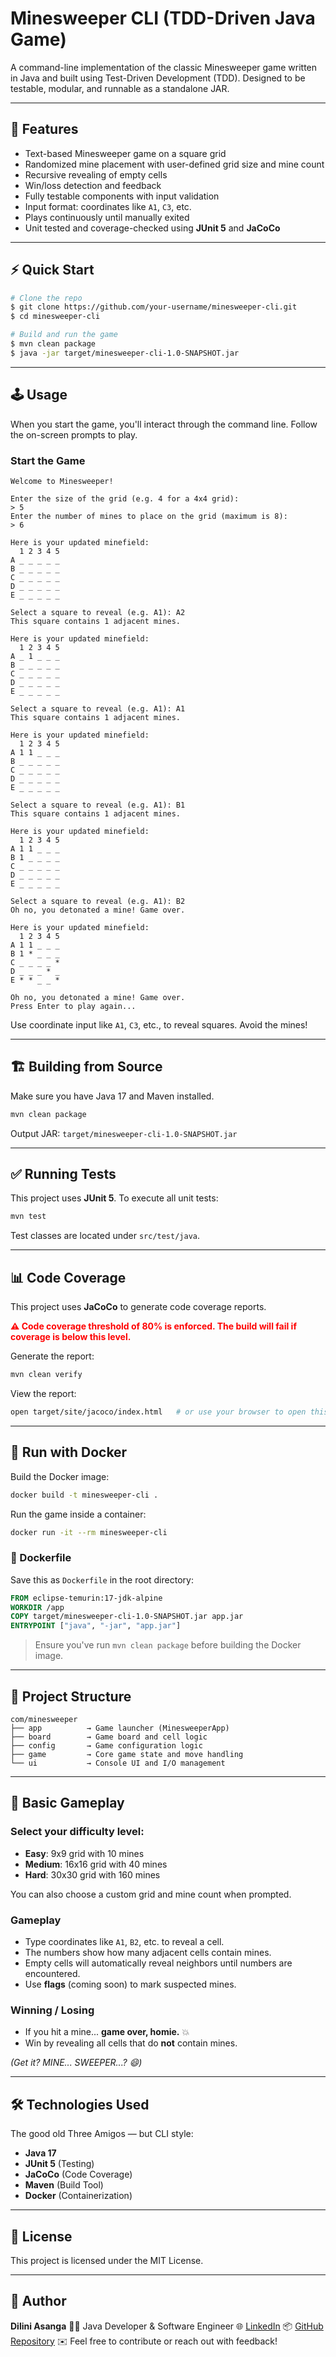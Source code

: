 # Minesweeper CLI (TDD-Driven Java Game)

A command-line implementation of the classic Minesweeper game written in Java and built using Test-Driven Development (TDD). Designed to be testable, modular, and runnable as a standalone JAR.

---

## 🎯 Features

* Text-based Minesweeper game on a square grid
* Randomized mine placement with user-defined grid size and mine count
* Recursive revealing of empty cells
* Win/loss detection and feedback
* Fully testable components with input validation
* Input format: coordinates like `A1`, `C3`, etc.
* Plays continuously until manually exited
* Unit tested and coverage-checked using **JUnit 5** and **JaCoCo**

---

## ⚡ Quick Start

```bash
# Clone the repo
$ git clone https://github.com/your-username/minesweeper-cli.git
$ cd minesweeper-cli

# Build and run the game
$ mvn clean package
$ java -jar target/minesweeper-cli-1.0-SNAPSHOT.jar
```

---

## 🕹️ Usage

When you start the game, you'll interact through the command line. Follow the on-screen prompts to play.

### Start the Game

```
Welcome to Minesweeper!

Enter the size of the grid (e.g. 4 for a 4x4 grid):
> 5
Enter the number of mines to place on the grid (maximum is 8):
> 6

Here is your updated minefield:
  1 2 3 4 5
A _ _ _ _ _
B _ _ _ _ _
C _ _ _ _ _
D _ _ _ _ _
E _ _ _ _ _

Select a square to reveal (e.g. A1): A2
This square contains 1 adjacent mines.

Here is your updated minefield:
  1 2 3 4 5
A _ 1 _ _ _
B _ _ _ _ _
C _ _ _ _ _
D _ _ _ _ _
E _ _ _ _ _

Select a square to reveal (e.g. A1): A1
This square contains 1 adjacent mines.

Here is your updated minefield:
  1 2 3 4 5
A 1 1 _ _ _
B _ _ _ _ _
C _ _ _ _ _
D _ _ _ _ _
E _ _ _ _ _

Select a square to reveal (e.g. A1): B1
This square contains 1 adjacent mines.

Here is your updated minefield:
  1 2 3 4 5
A 1 1 _ _ _
B 1 _ _ _ _
C _ _ _ _ _
D _ _ _ _ _
E _ _ _ _ _

Select a square to reveal (e.g. A1): B2
Oh no, you detonated a mine! Game over.

Here is your updated minefield:
  1 2 3 4 5
A 1 1 _ _ _
B 1 * _ _ _
C _ _ _ _ *
D _ _ _ * _
E * * _ _ *

Oh no, you detonated a mine! Game over.
Press Enter to play again...
```

Use coordinate input like `A1`, `C3`, etc., to reveal squares. Avoid the mines!

---

## 🏗️ Building from Source

Make sure you have Java 17 and Maven installed.

```bash
mvn clean package
```

Output JAR: `target/minesweeper-cli-1.0-SNAPSHOT.jar`

---

## ✅ Running Tests

This project uses **JUnit 5**. To execute all unit tests:

```bash
mvn test
```

Test classes are located under `src/test/java`.

---

## 📊 Code Coverage

This project uses **JaCoCo** to generate code coverage reports.

<span style="color:red; font-weight:bold">⚠️ Code coverage threshold of 80% is enforced. The build will fail if coverage is below this level.</span>

Generate the report:

```bash
mvn clean verify
```

View the report:

```bash
open target/site/jacoco/index.html   # or use your browser to open this file manually
```

---

## 🐳 Run with Docker

Build the Docker image:

```bash
docker build -t minesweeper-cli .
```

Run the game inside a container:

```bash
docker run -it --rm minesweeper-cli
```

### 🐳 Dockerfile

Save this as `Dockerfile` in the root directory:

```dockerfile
FROM eclipse-temurin:17-jdk-alpine
WORKDIR /app
COPY target/minesweeper-cli-1.0-SNAPSHOT.jar app.jar
ENTRYPOINT ["java", "-jar", "app.jar"]
```

> Ensure you've run `mvn clean package` before building the Docker image.

---

## 📁 Project Structure

```
com/minesweeper
├── app          → Game launcher (MinesweeperApp)
├── board        → Game board and cell logic
├── config       → Game configuration logic
├── game         → Core game state and move handling
└── ui           → Console UI and I/O management
```

---

## 🧩 Basic Gameplay

### Select your difficulty level:

* **Easy**: 9x9 grid with 10 mines
* **Medium**: 16x16 grid with 40 mines
* **Hard**: 30x30 grid with 160 mines

You can also choose a custom grid and mine count when prompted.

### Gameplay

* Type coordinates like `A1`, `B2`, etc. to reveal a cell.
* The numbers show how many adjacent cells contain mines.
* Empty cells will automatically reveal neighbors until numbers are encountered.
* Use **flags** (coming soon) to mark suspected mines.

### Winning / Losing

* If you hit a mine... **game over, homie.** 💥
* Win by revealing all cells that do **not** contain mines.

*(Get it? MINE... SWEEPER...? 😄)*

---

## 🛠️ Technologies Used

The good old Three Amigos — but CLI style:

* **Java 17**
* **JUnit 5** (Testing)
* **JaCoCo** (Code Coverage)
* **Maven** (Build Tool)
* **Docker** (Containerization)

---

## 📃 License

This project is licensed under the MIT License.

---

## 👤 Author

**Dilini Asanga**
🧑‍💻 Java Developer & Software Engineer
🌐 [LinkedIn](https://www.linkedin.com/in/dilinimuthumala/)
📦 [GitHub Repository](https://github.com/dilini-muthumala/MineSweeper)
✉️ Feel free to contribute or reach out with feedback!